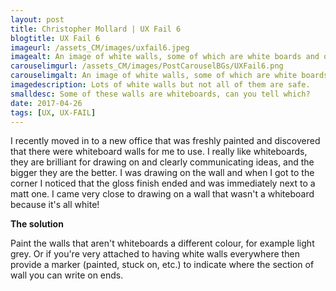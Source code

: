 ```yaml
---
layout: post
title: Christopher Mollard | UX Fail 6
blogtitle: UX Fail 6
imageurl: /assets_CM/images/uxfail6.jpeg
imagealt: An image of white walls, some of which are white boards and others which are not.
carouselimgurl: /assets_CM/images/PostCarouselBGs/UXFail6.png
carouselimgalt: An image of white walls, some of which are white boards and others which are not.
imagedescription: Lots of white walls but not all of them are safe.
smalldesc: Some of these walls are whiteboards, can you tell which?
date: 2017-04-26
tags: [UX, UX-FAIL]
---
```

<p>
I recently moved in to a new office that was freshly painted and discovered that there were whiteboard walls for me to use. I really like whiteboards, they are brilliant for drawing on and clearly communicating ideas, and the bigger they are the better. I was drawing on the wall and when I got to the corner I noticed that the gloss finish ended and was immediately next to a matt one. I came very close to drawing on a wall that wasn't a whiteboard because it's all white!
</p>
<p>
<strong>
The solution
</strong>
</p>
<p>
Paint the walls that aren't whiteboards a different colour, for example light grey. Or if you're very attached to having white walls everywhere then provide a marker (painted, stuck on, etc.) to indicate where the section of wall you can write on ends.
</p>